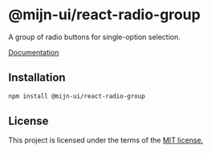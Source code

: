# @mijn-ui/react-radio-group

A group of radio buttons for single-option selection.

[Documentation](https://mijn-ui.vercel.app/docs/components/radio-group)

## Installation

```sh
npm install @mijn-ui/react-radio-group
```

## License

This project is licensed under the terms of the [MIT license.](https://github.com/mijn-ui/mijn-ui-react/blob/main/LICENSE)
